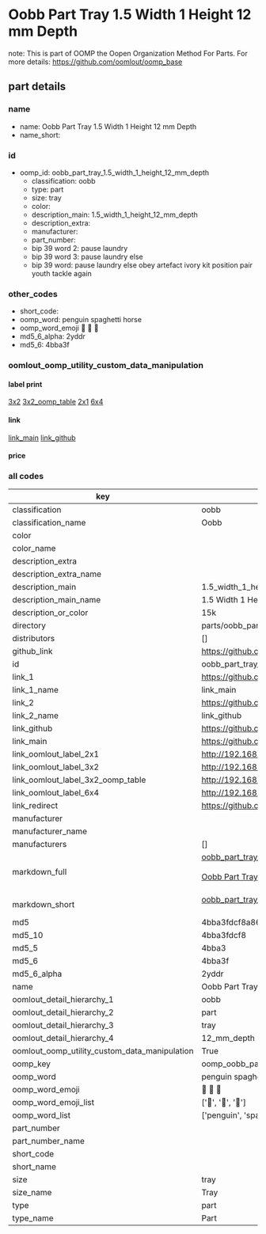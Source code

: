 # Oobb Part Tray 1.5 Width 1 Height 12 mm Depth  

note: This is part of OOMP the Oopen Organization Method For Parts. For more details: https://github.com/oomlout/oomp_base

##  part details
  







### name
* name: Oobb Part Tray 1.5 Width 1 Height 12 mm Depth
* name_short: 
### id
* oomp_id: oobb_part_tray_1.5_width_1_height_12_mm_depth
  * classification: oobb
  * type: part
  * size: tray
  * color: 
  * description_main: 1.5_width_1_height_12_mm_depth
  * description_extra: 
  * manufacturer: 
  * part_number: 
  * bip 39 word 2: pause laundry
  * bip 39 word 3: pause laundry else
  * bip 39 word: pause laundry else obey artefact ivory kit position pair youth tackle again

### other_codes
* short_code: 
* oomp_word: penguin spaghetti horse
* oomp_word_emoji :penguin: :spaghetti: :horse:
* md5_6_alpha: 2yddr
* md5_6: 4bba3f






### oomlout_oomp_utility_custom_data_manipulation
#### label print
[3x2](http://192.168.1.245:1112/?label=oomp%202yddr)
[3x2_oomp_table](http://192.168.1.108:1112/?label=oomp%202yddr)
[2x1](http://192.168.1.242:1112/?label=oomp%202yddr)
[6x4](http://192.168.1.55:1112/?label=oomp%202yddr)    

#### link

[link_main](https://github.com/oomlout/oomlout_oomp_version_1_messy/tree/main/parts/oobb_part_tray_1.5_width_1_height_12_mm_depth) [link_github](https://github.com/oomlout/oomlout_oomp_version_1_messy/tree/main/parts/oobb_part_tray_1.5_width_1_height_12_mm_depth)                             

#### price







### all codes 
| key | value |  
| --- | --- |  
| classification | oobb |  
| classification_name | Oobb |  
| color |  |  
| color_name |  |  
| description_extra |  |  
| description_extra_name |  |  
| description_main | 1.5_width_1_height_12_mm_depth |  
| description_main_name | 1.5 Width 1 Height 12 mm Depth |  
| description_or_color | 15k |  
| directory | parts/oobb_part_tray_1.5_width_1_height_12_mm_depth |  
| distributors | [] |  
| github_link | https://github.com/oomlout/oomlout_oomp_part_src/tree/main/parts/oobb_part_tray_1.5_width_1_height_12_mm_depth |  
| id | oobb_part_tray_1.5_width_1_height_12_mm_depth |  
| link_1 | https://github.com/oomlout/oomlout_oomp_version_1_messy/tree/main/parts/oobb_part_tray_1.5_width_1_height_12_mm_depth |  
| link_1_name | link_main |  
| link_2 | https://github.com/oomlout/oomlout_oomp_version_1_messy/tree/main/parts/oobb_part_tray_1.5_width_1_height_12_mm_depth |  
| link_2_name | link_github |  
| link_github | https://github.com/oomlout/oomlout_oomp_version_1_messy/tree/main/parts/oobb_part_tray_1.5_width_1_height_12_mm_depth |  
| link_main | https://github.com/oomlout/oomlout_oomp_version_1_messy/tree/main/parts/oobb_part_tray_1.5_width_1_height_12_mm_depth |  
| link_oomlout_label_2x1 | http://192.168.1.242:1112/?label=oomp%202yddr |  
| link_oomlout_label_3x2 | http://192.168.1.245:1112/?label=oomp%202yddr |  
| link_oomlout_label_3x2_oomp_table | http://192.168.1.108:1112/?label=oomp%202yddr |  
| link_oomlout_label_6x4 | http://192.168.1.55:1112/?label=oomp%202yddr |  
| link_redirect | https://github.com/oomlout/oomlout_oomp_version_1_messy/tree/main/parts/oobb_part_tray_1.5_width_1_height_12_mm_depth |  
| manufacturer |  |  
| manufacturer_name |  |  
| manufacturers | [] |  
| markdown_full | [oobb_part_tray_1.5_width_1_height_12_mm_depth](none)<br>[](none)<br>[Oobb Part Tray 1.5 Width 1 Height 12 Mm Depth](none)<br><br> |  
| markdown_short | [oobb_part_tray_1.5_width_1_height_12_mm_depth](none)<br><br> |  
| md5 | 4bba3fdcf8a86f5ddb86797e905f6d0b |  
| md5_10 | 4bba3fdcf8 |  
| md5_5 | 4bba3 |  
| md5_6 | 4bba3f |  
| md5_6_alpha | 2yddr |  
| name | Oobb Part Tray 1.5 Width 1 Height 12 mm Depth |  
| oomlout_detail_hierarchy_1 | oobb |  
| oomlout_detail_hierarchy_2 | part |  
| oomlout_detail_hierarchy_3 | tray |  
| oomlout_detail_hierarchy_4 | 12_mm_depth |  
| oomlout_oomp_utility_custom_data_manipulation | True |  
| oomp_key | oomp_oobb_part_tray_1.5_width_1_height_12_mm_depth |  
| oomp_word | penguin spaghetti horse |  
| oomp_word_emoji | :penguin: :spaghetti: :horse: |  
| oomp_word_emoji_list | [':penguin:', ':spaghetti:', ':horse:'] |  
| oomp_word_list | ['penguin', 'spaghetti', 'horse'] |  
| part_number |  |  
| part_number_name |  |  
| short_code |  |  
| short_name |  |  
| size | tray |  
| size_name | Tray |  
| type | part |  
| type_name | Part |  
